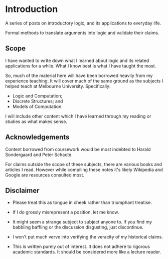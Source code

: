 Introduction
============

A series of posts on introductory logic, and its applications to everyday life.

Formal methods to translate arguments into logic and validate their claims.

Scope
-----

I have wanted to write down what I learned about logic and its related
applications for a while. What I know best is what I have taught the most.

So, much of the material here will have been borrowed heavily from my experience
teaching. It will cover much of the same ground as the subjects I helped teach
at Melbourne University. Specifically:
* Logic and Computation;
* Discrete Structures; and
* Models of Computation.

I will include other content which I have learned through my reading or studies
as what makes sense.

Acknowledgements
----------------

Content borrowed from coursework would be most indebted to Harald Sondergaard
and Peter Schacte.

For claims outside the scope of these subjects, there are various books and
articles I read. However while compiling these notes it's likely Wikipedia and
Google are resources consulted most.

Disclaimer
----------

* Please treat this as tongue in cheek rather than triumphant treatise. 

* If I do grossly misrepresent a position, let me know.

* It might seem a strange subject to subject anyone to. If you find my babbling
  baffling or the discussion disgusting, just discontinue.

* I won't put much verve into verifying the veracity of my historical claims.

* This is written purely out of interest. It does not adhere to rigorous
  academic standards. It should be considered more like a lecture reader.

